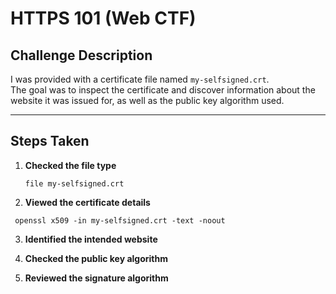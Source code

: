 # HTTPS 101 (Web CTF)

## Challenge Description
I was provided with a certificate file named `my-selfsigned.crt`.  
The goal was to inspect the certificate and discover information about the website it was issued for, as well as the public key algorithm used.

---

## Steps Taken
1. **Checked the file type**

   ```file my-selfsigned.crt```

2. **Viewed the certificate details**

  ``` openssl x509 -in my-selfsigned.crt -text -noout```

3. **Identified the intended website**

4. **Checked the public key algorithm**

5. **Reviewed the signature algorithm**

